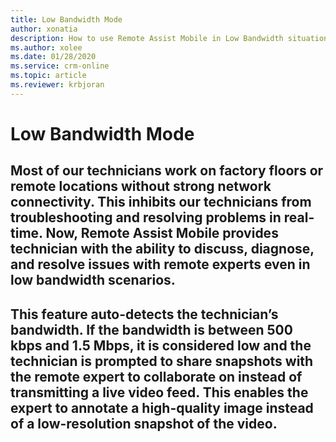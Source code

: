 ```yaml
---
title: Low Bandwidth Mode
author: xonatia
description: How to use Remote Assist Mobile in Low Bandwidth situations
ms.author: xolee
ms.date: 01/28/2020
ms.service: crm-online
ms.topic: article
ms.reviewer: krbjoran
---
```

# Low Bandwidth Mode

## Most of our technicians work on factory floors or remote locations without strong network connectivity. This inhibits our technicians from troubleshooting and resolving problems in real-time. Now, Remote Assist Mobile provides technician with the ability to discuss, diagnose, and resolve issues with remote experts even in low bandwidth scenarios. 

## This feature auto-detects the technician’s bandwidth. If the bandwidth is between 500 kbps and 1.5 Mbps, it is considered low and the technician is prompted to share snapshots with the remote expert to collaborate on instead of transmitting a live video feed. This enables the expert to annotate a high-quality image instead of a low-resolution snapshot of the video. 
